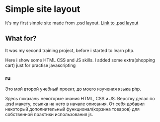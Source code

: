 <h1>Simple site layout</h1>
<p>It's my first simple site made from .psd layout. <a href="http://psd-html-css.ru/templates/trekking-store-psd-shablon-dlya-internet-magazina">Link to .psd layout</a></p>

<h2>What for?</h2>
<p>It was my second training project, before i started to learn php.</p>
<p>Here i show some HTML CSS and JS skills. I added some extra(shopping cart) just for practise javascripting</p>

<h3>ru</h3>
<p>Это мой второй учебный проект, до моего изучения языка php.</p>
<p>Здесь показаны некоторые знания HTML, CSS и JS. Верстку делал по .psd макету, ссылка на него в начале описания. От себя добавил некоторый дополнительный функционал(корзина товаров) для собственной практики использования js.</p>
